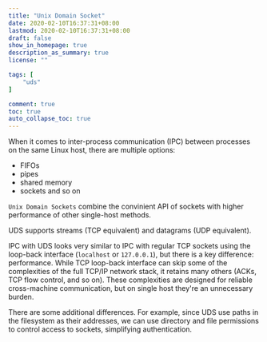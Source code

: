 ```yaml
---
title: "Unix Domain Socket"
date: 2020-02-10T16:37:31+08:00
lastmod: 2020-02-10T16:37:31+08:00
draft: false
show_in_homepage: true
description_as_summary: true
license: ""

tags: [
    "uds"
]

comment: true
toc: true
auto_collapse_toc: true
---
```


When it comes to inter-process communication (IPC) between processes on the same Linux host, there are multiple options: 
- FIFOs
- pipes
- shared memory
- sockets and so on
  
`Unix Domain Sockets` combine the convinient API of sockets with higher performance of other single-host methods.

UDS supports streams (TCP equivalent) and datagrams (UDP equivalent).

IPC with UDS looks very similar to IPC with regular TCP sockets using the loop-back interface (`localhost` or `127.0.0.1`), but there is a key difference: performance. While TCP loop-back interface can skip some of the complexities of the full TCP/IP network stack, it retains many others (ACKs, TCP flow control, and so on). These complexities are designed for reliable cross-machine communication, but on single host they're an unnecessary burden.

There are some additional differences. For example, since UDS use paths in the filesystem as their addresses, we can use directory and file permissions to control access to sockets, simplifying authentication.